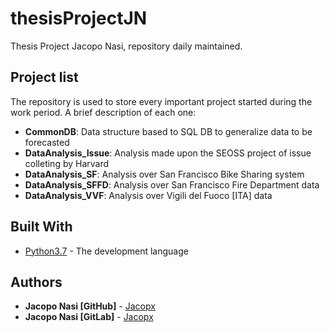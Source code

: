 # thesisProjectJN

Thesis Project Jacopo Nasi, repository daily maintained.

## Project list
The repository is used to store every important project started during the work period.
A brief description of each one:
  * **CommonDB**: Data structure based to SQL DB to generalize data to be forecasted
  * **DataAnalysis_Issue**: Analysis made upon the SEOSS project of issue colleting by Harvard
  * **DataAnalysis_SF**: Analysis over San Francisco Bike Sharing system
  * **DataAnalysis_SFFD**: Analysis over San Francisco Fire Department data
  * **DataAnalysis_VVF**: Analysis over Vigili del Fuoco [ITA] data

## Built With

* [Python3.7](https://www.python.org/) - The development language

## Authors
* **Jacopo Nasi [GitHub]** - [Jacopx](https://github.com/Jacopx)
* **Jacopo Nasi [GitLab]** - [Jacopx](https://gitlab.com/Jacopx)
